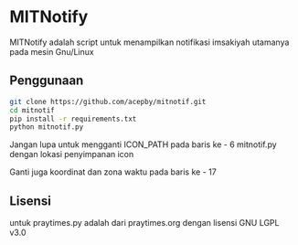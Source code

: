 # MITNotify
MITNotify adalah script untuk menampilkan notifikasi imsakiyah utamanya pada mesin Gnu/Linux

## Penggunaan 
```bash
git clone https://github.com/acepby/mitnotif.git
cd mitnotif
pip install -r requirements.txt
python mitnotif.py
```
Jangan lupa untuk mengganti ICON_PATH pada baris ke - 6 mitnotif.py
dengan lokasi penyimpanan icon 

Ganti juga koordinat dan zona waktu pada baris ke - 17 

## Lisensi
untuk praytimes.py adalah dari praytimes.org dengan lisensi GNU LGPL v3.0 

 
